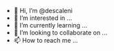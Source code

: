 - 👋 Hi, I’m @descaleni
- 👀 I’m interested in ...
- 🌱 I’m currently learning ...
- 💞️ I’m looking to collaborate on ...
- 📫 How to reach me ...

<!---
descaleni/descaleni is a ✨ special ✨ repository because its `README.md` (this file) appears on your GitHub profile.
You can click the Preview link to take a look at your changes.
--->
